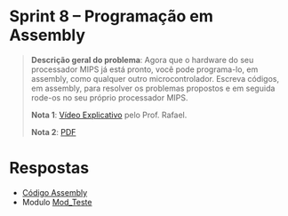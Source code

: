 # Sprint 8 – Programação em Assembly

> **Descrição geral do problema**: Agora que o hardware do seu processador MIPS já está pronto, você pode
programa-lo, em assembly, como qualquer outro microcontrolador. Escreva códigos, em assembly, para
resolver os problemas propostos e em seguida rode-os no seu próprio processador MIPS.
> 
> **Nota 1**: [Vídeo Explicativo](https://www.youtube.com/watch?v=UBtlr1dv4Uo) pelo Prof. Rafael.
> 
> **Nota 2**: [PDF](https://github.com/NibiruFT/CPU-MIPS/blob/main/Sprint%209/images/Sprint9%20-Assembly%20-%20CPU%20MIPS.pdf)

# Respostas

- [Código Assembly](https://github.com/NibiruFT/CPU-MIPS/blob/main/Sprint%209/respostas/Assembly%20Code.rtf)
- Modulo [Mod_Teste](https://github.com/NibiruFT/CPU-MIPS/blob/main/Sprint%209/respostas/Mod_Teste.v)
